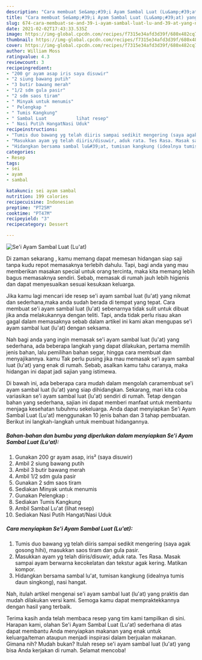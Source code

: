 ```yaml
---
description: "Cara membuat Se&amp;#39;i Ayam Sambal Luat (Lu&amp;#39;at) yang nikmat dan Mudah Dibuat"
title: "Cara membuat Se&amp;#39;i Ayam Sambal Luat (Lu&amp;#39;at) yang nikmat dan Mudah Dibuat"
slug: 674-cara-membuat-se-and-39-i-ayam-sambal-luat-lu-and-39-at-yang-nikmat-dan-mudah-dibuat
date: 2021-02-02T17:43:33.535Z
image: https://img-global.cpcdn.com/recipes/f7315e34afd3d39f/680x482cq70/sei-ayam-sambal-luat-luat-foto-resep-utama.jpg
thumbnail: https://img-global.cpcdn.com/recipes/f7315e34afd3d39f/680x482cq70/sei-ayam-sambal-luat-luat-foto-resep-utama.jpg
cover: https://img-global.cpcdn.com/recipes/f7315e34afd3d39f/680x482cq70/sei-ayam-sambal-luat-luat-foto-resep-utama.jpg
author: William Moss
ratingvalue: 4.3
reviewcount: 3
recipeingredient:
- "200 gr ayam asap iris saya disuwir"
- "2 siung bawang putih"
- "3 butir bawang merah"
- "1/2 sdm gula pasir"
- "2 sdm saos tiram"
- " Minyak untuk menumis"
- " Pelengkap "
- " Tumis Kangkung"
- " Sambal Luat           lihat resep"
- " Nasi Putih HangatNasi Uduk"
recipeinstructions:
- "Tumis duo bawang yg telah diiris sampai sedikit mengering (saya agak gosong hihi), masukkan saos tiram dan gula pasir."
- "Masukkan ayam yg telah diiris/disuwir, aduk rata. Tes Rasa. Masak sampai ayam berwarna kecokelatan dan tekstur agak kering. Matikan kompor."
- "Hidangkan bersama sambal lu&#39;at, tumisan kangkung (idealnya tumis daun singkong), nasi hangat."
categories:
- Resep
tags:
- sei
- ayam
- sambal

katakunci: sei ayam sambal 
nutrition: 199 calories
recipecuisine: Indonesian
preptime: "PT25M"
cooktime: "PT47M"
recipeyield: "3"
recipecategory: Dessert

---
```



![Se&#39;i Ayam Sambal Luat (Lu&#39;at)](https://img-global.cpcdn.com/recipes/f7315e34afd3d39f/680x482cq70/sei-ayam-sambal-luat-luat-foto-resep-utama.jpg)

Di zaman  sekarang , kamu memang dapat memesan hidangan siap saji tanpa kudu repot memasaknya terlebih dahulu. Tapi, bagi anda yang mau memberikan masakan special untuk orang tercinta, maka kita memang lebih bagus memasaknya sendiri. Sebab, memasak di rumah jauh lebih higienis dan dapat menyesuaikan sesuai kesukaan keluarga.

Jika kamu lagi mencari ide resep se&#39;i ayam sambal luat (lu&#39;at) yang nikmat dan sederhana,maka anda sudah berada di tempat yang tepat. Cara membuat se&#39;i ayam sambal luat (lu&#39;at)  sebenarnya tidak sulit untuk dibuat jika anda melakukannya dengan teliti. Tapi, anda tidak perlu risau akan gagal dalam memasaknya 
sebab dalam artikel ini kami akan mengupas se&#39;i ayam sambal luat (lu&#39;at) dengan seksama.  



Nah bagi anda yang ingin memasak se&#39;i ayam sambal luat (lu&#39;at) yang sederhana, ada beberapa langkah yang dapat dilakukan, pertama memilih jenis bahan, lalu pemilihan bahan segar, hingga cara membuat dan menyajikannya. kamu Tak perlu pusing jika mau memasak se&#39;i ayam sambal luat (lu&#39;at) yang enak di rumah. Sebab, asalkan kamu  tahu caranya, maka hidangan ini dapat jadi sajian yang istimewa.

Di bawah ini, ada beberapa cara mudah dalam mengolah caramembuat se&#39;i ayam sambal luat (lu&#39;at) yang siap dihidangkan. Sekarang, mari kita coba variasikan se&#39;i ayam sambal luat (lu&#39;at) sendiri di rumah. Tetap dengan bahan yang sederhana, sajian ini dapat memberi manfaat untuk membantu menjaga kesehatan tubuhmu sekeluarga. Anda dapat menyiapkan Se&#39;i Ayam Sambal Luat (Lu&#39;at) menggunakan 10 jenis bahan dan 3 tahap pembuatan. Berikut ini langkah-langkah untuk membuat hidangannya.

<!--inarticleads1-->

##### Bahan-bahan dan bumbu yang diperlukan dalam menyiapkan Se&#39;i Ayam Sambal Luat (Lu&#39;at):

1. Gunakan 200 gr ayam asap, iris² (saya disuwir)
1. Ambil 2 siung bawang putih
1. Ambil 3 butir bawang merah
1. Ambil 1/2 sdm gula pasir
1. Gunakan 2 sdm saos tiram
1. Sediakan  Minyak untuk menumis
1. Gunakan  Pelengkap :
1. Sediakan  Tumis Kangkung
1. Ambil  Sambal Lu&#39;at           (lihat resep)
1. Sediakan  Nasi Putih Hangat/Nasi Uduk




<!--inarticleads2-->

##### Cara menyiapkan Se&#39;i Ayam Sambal Luat (Lu&#39;at):

1. Tumis duo bawang yg telah diiris sampai sedikit mengering (saya agak gosong hihi), masukkan saos tiram dan gula pasir.
1. Masukkan ayam yg telah diiris/disuwir, aduk rata. Tes Rasa. Masak sampai ayam berwarna kecokelatan dan tekstur agak kering. Matikan kompor.
1. Hidangkan bersama sambal lu&#39;at, tumisan kangkung (idealnya tumis daun singkong), nasi hangat.




Nah, itulah artikel mengenai  se&#39;i ayam sambal luat (lu&#39;at)  yang praktis dan mudah dilakukan versi kami. Semoga kamu dapat mempraktekkannya dengan hasil yang terbaik. 

Terima kasih anda telah membaca resep yang tim kami tampilkan di sini. Harapan kami, olahan  Se&#39;i Ayam Sambal Luat (Lu&#39;at) sederhana di atas dapat membantu Anda menyiapkan makanan yang enak untuk keluarga/teman ataupun menjadi inspirasi dalam berjualan makanan. Gimana nih? Mudah bukan? Itulah resep se&#39;i ayam sambal luat (lu&#39;at) yang bisa Anda kerjakan di rumah. Selamat mencoba!

